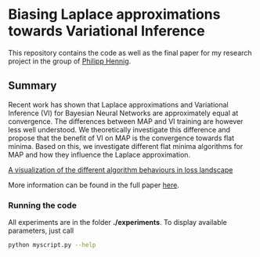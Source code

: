 # Biasing Laplace approximations towards Variational Inference

This repository contains the code as well as the final paper for my research project in the group of [Philipp Hennig](https://uni-tuebingen.de/fakultaeten/mathematisch-naturwissenschaftliche-fakultaet/fachbereiche/informatik/lehrstuehle/methoden-des-maschinellen-lernens/start/).

## Summary

Recent work has shown that Laplace approximations and Variational Inference (VI) for Bayesian Neural Networks are approximately equal at convergence. The differences between MAP and VI training are however less well understood. We theoretically investigate this difference and propose that the benefit of VI on MAP is the convergence towards flat minima. Based on this, we investigate different flat minima algorithms for MAP and how they influence the Laplace approximation.

[A visualization of the different algorithm behaviours in loss landscape](paper/figures/Trajectory.png)


More information can be found in the full paper [here](ResearchProject_Philipp_VonBachmann.pdf).

### Running the code

All experiments are in the folder **./experiments**. To display available parameters, just call
```bash 
python myscript.py --help
```
